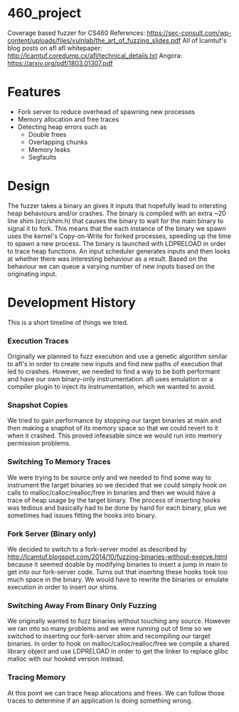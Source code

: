 # 460_project
Coverage based fuzzer for CS460
References:
https://sec-consult.com/wp-content/uploads/files/vulnlab/the_art_of_fuzzing_slides.pdf
All of lcamtuf's blog posts on afl
afl whitepaper: http://lcamtuf.coredump.cx/afl/technical_details.txt
Angora: https://arxiv.org/pdf/1803.01307.pdf

# Features
- Fork server to reduce overhead of spawning new processes
- Memory allocation and free traces
- Detecting heap errors such as 
  - Double frees
  - Overlapping chunks
  - Memory leaks
  - Segfaults

# Design
The fuzzer takes a binary an gives it inputs that hopefully lead to intersting heap behaviours and/or crashes.
The binary is compiled with an extra ~20 line shim (src/shim.h) that causes the binary to wait for the main binary to signal it to fork.
This means that the each instance of the binary we spawn uses the kernel's Copy-on-Write for forked processes, speeding up the time to spawn a new process.
The binary is launched with LDPRELOAD in order to trace heap functions.
An input scheduler generates inputs and then looks at whether there was interesting behaviour as a result. Based on the behaviour we can queue a varying number of new inputs based on the originating input.

# Development History
This is a short timeline of things we tried.

### Execution Traces
Originally we planned to fuzz execution and use a genetic algorithm similar to afl's in order to create new inputs and find new paths of execution that led to crashes.
However, we needed to find a way to be both performant and have our own binary-only instrumentation. afl uses emulation or a compiler plugin to inject its instrumentation, which we wanted to avoid.

### Snapshot Copies
We tried to gain performance by stopping our target binaries at main and then making a snaphot of its memory space so that we could revert to it when it crashed. This proved infeasable since we would run into memory permission problems.

### Switching To Memory Traces
We were trying to be source only and we needed to find some way to instrument the target binaries so we decided that we could simply hook on calls to malloc/calloc/realloc/free in binaries and then we would have a trace of heap usage by the target binary.
The process of inserting hooks was tedious and basically had to be done by hand for each binary, plus we sometimes had issues fitting the hooks into binary.

### Fork Server (Binary only)
We decided to switch to a fork-server model as described by http://lcamtuf.blogspot.com/2014/10/fuzzing-binaries-without-execve.html because it seemed doable by modifying binaries to insert a jump in main to get into our fork-server code.
Turns out that inserting these hooks took too much space in the binary. We would have to rewrite the binaries or emulate execution in order to insert our shims.

### Switching Away From Binary Only Fuzzing 
We originally wanted to fuzz binaries without touching any source. However we ran into so many problems and we were running out of time so we switched to inserting our fork-server shim and recompiling our target binaries.
In order to hook on malloc/calloc/realloc/free we compile a shared library object and use LDPRELOAD in order to get the linker to replace glibc malloc with our hooked version instead.

### Tracing Memory
At this point we can trace heap allocations and frees. We can follow those traces to determine if an application is doing something wrong.


